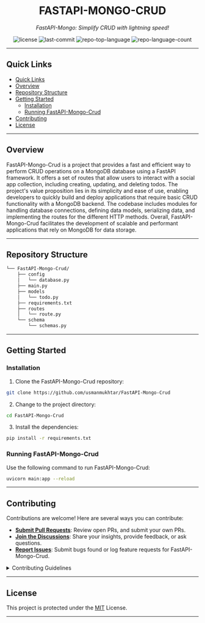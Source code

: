 <p align="center">
    <h1 align="center">FASTAPI-MONGO-CRUD</h1>
</p>
<p align="center">
    <em>FastAPI-Mongo: Simplify CRUD with lightning speed!</em>
</p>
<p align="center">
	<img src="https://img.shields.io/github/license/usmanmukhtar/FastAPI-Mongo-Crud?style=default&color=0080ff" alt="license">
	<img src="https://img.shields.io/github/last-commit/usmanmukhtar/FastAPI-Mongo-Crud?style=default&color=0080ff" alt="last-commit">
	<img src="https://img.shields.io/github/languages/top/usmanmukhtar/FastAPI-Mongo-Crud?style=default&color=0080ff" alt="repo-top-language">
	<img src="https://img.shields.io/github/languages/count/usmanmukhtar/FastAPI-Mongo-Crud?style=default&color=0080ff" alt="repo-language-count">
<p>
<p align="center">
	<!-- default option, no dependency badges. -->
</p>
<hr>

##  Quick Links
- [ Quick Links](#-quick-links)
- [ Overview](#-overview)
- [ Repository Structure](#-repository-structure)
- [ Getting Started](#-getting-started)
    - [ Installation](#-installation)
    - [ Running FastAPI-Mongo-Crud](#-running-FastAPI-Mongo-Crud)
- [ Contributing](#-contributing)
- [ License](#-license)

---

##  Overview

FastAPI-Mongo-Crud is a project that provides a fast and efficient way to perform CRUD operations on a MongoDB database using a FastAPI framework. It offers a set of routes that allow users to interact with a social app collection, including creating, updating, and deleting todos. The project's value proposition lies in its simplicity and ease of use, enabling developers to quickly build and deploy applications that require basic CRUD functionality with a MongoDB backend. The codebase includes modules for handling database connections, defining data models, serializing data, and implementing the routes for the different HTTP methods. Overall, FastAPI-Mongo-Crud facilitates the development of scalable and performant applications that rely on MongoDB for data storage.

---

##  Repository Structure

```sh
└── FastAPI-Mongo-Crud/
    ├── config
    │   └── database.py
    ├── main.py
    ├── models
    │   └── todo.py
    ├── requirements.txt
    ├── routes
    │   └── route.py
    └── schema
        └── schemas.py
```

---

##  Getting Started

###  Installation

1. Clone the FastAPI-Mongo-Crud repository:
```sh
git clone https://github.com/usmanmukhtar/FastAPI-Mongo-Crud
```

2. Change to the project directory:
```sh
cd FastAPI-Mongo-Crud
```

3. Install the dependencies:
```sh
pip install -r requirements.txt
```

###  Running FastAPI-Mongo-Crud
Use the following command to run FastAPI-Mongo-Crud:
```sh
uvicorn main:app --reload
```

---

##  Contributing

Contributions are welcome! Here are several ways you can contribute:

- **[Submit Pull Requests](https://github.com/usmanmukhtar/FastAPI-Mongo-Crud/blob/main/CONTRIBUTING.md)**: Review open PRs, and submit your own PRs.
- **[Join the Discussions](https://github.com/usmanmukhtar/FastAPI-Mongo-Crud/discussions)**: Share your insights, provide feedback, or ask questions.
- **[Report Issues](https://github.com/usmanmukhtar/FastAPI-Mongo-Crud/issues)**: Submit bugs found or log feature requests for FastAPI-Mongo-Crud.

<details closed>
<summary>Contributing Guidelines</summary>

1. **Fork the Repository**: Start by forking the project repository to your GitHub account.
2. **Clone Locally**: Clone the forked repository to your local machine using a Git client.
   ```sh
   git clone <your-forked-repo-url>
   ```
3. **Create a New Branch**: Always work on a new branch, giving it a descriptive name.
   ```sh
   git checkout -b new-feature-x
   ```
4. **Make Your Changes**: Develop and test your changes locally.
5. **Commit Your Changes**: Commit with a clear and concise message describing your updates.
   ```sh
   git commit -m 'Implemented new feature x.'
   ```
6. **Push to GitHub**: Push the changes to your forked repository.
   ```sh
   git push origin new-feature-x
   ```
7. **Submit a Pull Request**: Create a PR against the original project repository. Clearly describe the changes and their motivations.

Once your PR is reviewed and approved, it will be merged into the main branch.

</details>

---

##  License

This project is protected under the [MIT](https://github.com/usmanmukhtar/FastAPI-Mongo-Crud/blob/main/LICENSE) License.

---
